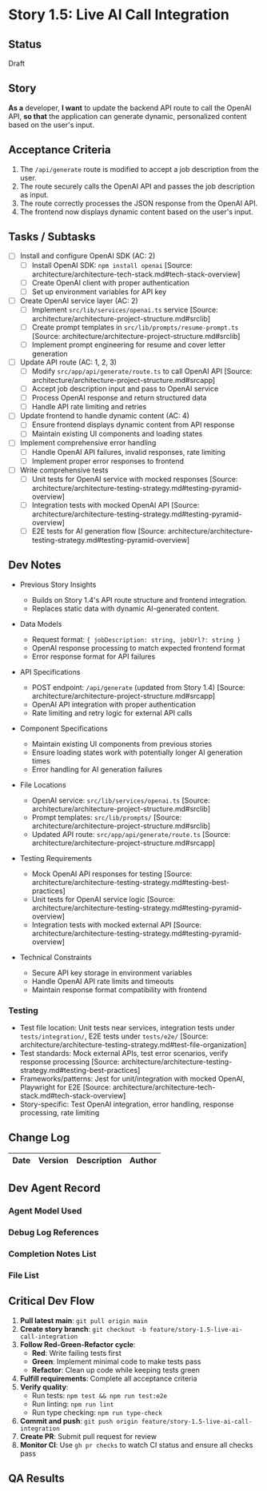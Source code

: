 # Story 1.5: Live AI Call Integration

## Status

Draft

## Story

**As a** developer, **I want** to update the backend API route to call the OpenAI API, **so that** the application can
generate dynamic, personalized content based on the user's input.

## Acceptance Criteria

1. The `/api/generate` route is modified to accept a job description from the user.
2. The route securely calls the OpenAI API and passes the job description as input.
3. The route correctly processes the JSON response from the OpenAI API.
4. The frontend now displays dynamic content based on the user's input.

## Tasks / Subtasks

- [ ] Install and configure OpenAI SDK (AC: 2)
  - [ ] Install OpenAI SDK: `npm install openai` [Source: architecture/architecture-tech-stack.md#tech-stack-overview]
  - [ ] Create OpenAI client with proper authentication
  - [ ] Set up environment variables for API key
- [ ] Create OpenAI service layer (AC: 2)
  - [ ] Implement `src/lib/services/openai.ts` service [Source: architecture/architecture-project-structure.md#srclib]
  - [ ] Create prompt templates in `src/lib/prompts/resume-prompt.ts` [Source:
        architecture/architecture-project-structure.md#srclib]
  - [ ] Implement prompt engineering for resume and cover letter generation
- [ ] Update API route (AC: 1, 2, 3)
  - [ ] Modify `src/app/api/generate/route.ts` to call OpenAI API [Source:
        architecture/architecture-project-structure.md#srcapp]
  - [ ] Accept job description input and pass to OpenAI service
  - [ ] Process OpenAI response and return structured data
  - [ ] Handle API rate limiting and retries
- [ ] Update frontend to handle dynamic content (AC: 4)
  - [ ] Ensure frontend displays dynamic content from API response
  - [ ] Maintain existing UI components and loading states
- [ ] Implement comprehensive error handling
  - [ ] Handle OpenAI API failures, invalid responses, rate limiting
  - [ ] Implement proper error responses to frontend
- [ ] Write comprehensive tests
  - [ ] Unit tests for OpenAI service with mocked responses [Source:
        architecture/architecture-testing-strategy.md#testing-pyramid-overview]
  - [ ] Integration tests with mocked OpenAI API [Source:
        architecture/architecture-testing-strategy.md#testing-pyramid-overview]
  - [ ] E2E tests for AI generation flow [Source:
        architecture/architecture-testing-strategy.md#testing-pyramid-overview]

## Dev Notes

- Previous Story Insights
  - Builds on Story 1.4's API route structure and frontend integration.
  - Replaces static data with dynamic AI-generated content.

- Data Models
  - Request format: `{ jobDescription: string, jobUrl?: string }`
  - OpenAI response processing to match expected frontend format
  - Error response format for API failures

- API Specifications
  - POST endpoint: `/api/generate` (updated from Story 1.4) [Source:
    architecture/architecture-project-structure.md#srcapp]
  - OpenAI API integration with proper authentication
  - Rate limiting and retry logic for external API calls

- Component Specifications
  - Maintain existing UI components from previous stories
  - Ensure loading states work with potentially longer AI generation times
  - Error handling for AI generation failures

- File Locations
  - OpenAI service: `src/lib/services/openai.ts` [Source: architecture/architecture-project-structure.md#srclib]
  - Prompt templates: `src/lib/prompts/` [Source: architecture/architecture-project-structure.md#srclib]
  - Updated API route: `src/app/api/generate/route.ts` [Source: architecture/architecture-project-structure.md#srcapp]

- Testing Requirements
  - Mock OpenAI API responses for testing [Source: architecture/architecture-testing-strategy.md#testing-best-practices]
  - Unit tests for OpenAI service logic [Source: architecture/architecture-testing-strategy.md#testing-pyramid-overview]
  - Integration tests with mocked external API [Source:
    architecture/architecture-testing-strategy.md#testing-pyramid-overview]

- Technical Constraints
  - Secure API key storage in environment variables
  - Handle OpenAI API rate limits and timeouts
  - Maintain response format compatibility with frontend

### Testing

- Test file location: Unit tests near services, integration tests under `tests/integration/`, E2E tests under
  `tests/e2e/` [Source: architecture/architecture-testing-strategy.md#test-file-organization]
- Test standards: Mock external APIs, test error scenarios, verify response processing [Source:
  architecture/architecture-testing-strategy.md#testing-best-practices]
- Frameworks/patterns: Jest for unit/integration with mocked OpenAI, Playwright for E2E [Source:
  architecture/architecture-tech-stack.md#tech-stack-overview]
- Story-specific: Test OpenAI integration, error handling, response processing, rate limiting

## Change Log

| Date | Version | Description | Author |
| ---- | ------- | ----------- | ------ |

## Dev Agent Record

### Agent Model Used

### Debug Log References

### Completion Notes List

### File List

## Critical Dev Flow

1. **Pull latest main**: `git pull origin main`
2. **Create story branch**: `git checkout -b feature/story-1.5-live-ai-call-integration`
3. **Follow Red-Green-Refactor cycle**:
   - **Red**: Write failing tests first
   - **Green**: Implement minimal code to make tests pass
   - **Refactor**: Clean up code while keeping tests green
4. **Fulfill requirements**: Complete all acceptance criteria
5. **Verify quality**:
   - Run tests: `npm test && npm run test:e2e`
   - Run linting: `npm run lint`
   - Run type checking: `npm run type-check`
6. **Commit and push**: `git push origin feature/story-1.5-live-ai-call-integration`
7. **Create PR**: Submit pull request for review
8. **Monitor CI**: Use `gh pr checks` to watch CI status and ensure all checks pass

## QA Results
